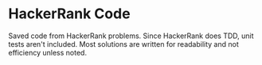 # HackerRank Code
Saved code from HackerRank problems. Since HackerRank does TDD, unit tests aren't included. 
Most solutions are written for readability and not efficiency unless noted.
